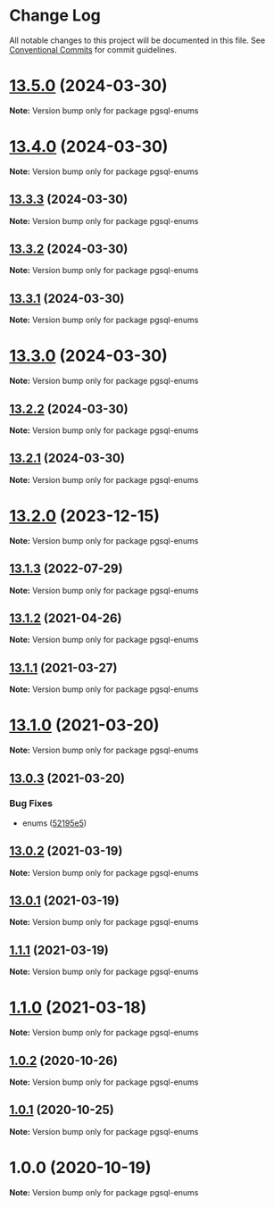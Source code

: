 # Change Log

All notable changes to this project will be documented in this file.
See [Conventional Commits](https://conventionalcommits.org) for commit guidelines.

# [13.5.0](https://github.com/launchql/pgsql-parser/compare/pgsql-enums@13.4.0...pgsql-enums@13.5.0) (2024-03-30)

**Note:** Version bump only for package pgsql-enums





# [13.4.0](https://github.com/launchql/pgsql-parser/compare/pgsql-enums@13.3.3...pgsql-enums@13.4.0) (2024-03-30)

**Note:** Version bump only for package pgsql-enums





## [13.3.3](https://github.com/launchql/pgsql-parser/compare/pgsql-enums@13.3.2...pgsql-enums@13.3.3) (2024-03-30)

**Note:** Version bump only for package pgsql-enums





## [13.3.2](https://github.com/launchql/pgsql-parser/compare/pgsql-enums@13.3.1...pgsql-enums@13.3.2) (2024-03-30)

**Note:** Version bump only for package pgsql-enums





## [13.3.1](https://github.com/launchql/pgsql-parser/compare/pgsql-enums@13.3.0...pgsql-enums@13.3.1) (2024-03-30)

**Note:** Version bump only for package pgsql-enums





# [13.3.0](https://github.com/launchql/pgsql-parser/compare/pgsql-enums@13.2.2...pgsql-enums@13.3.0) (2024-03-30)

**Note:** Version bump only for package pgsql-enums





## [13.2.2](https://github.com/launchql/pgsql-parser/compare/pgsql-enums@13.2.1...pgsql-enums@13.2.2) (2024-03-30)

**Note:** Version bump only for package pgsql-enums





## [13.2.1](https://github.com/launchql/pgsql-parser/compare/pgsql-enums@13.2.0...pgsql-enums@13.2.1) (2024-03-30)

**Note:** Version bump only for package pgsql-enums





# [13.2.0](https://github.com/launchql/pgsql-parser/compare/pgsql-enums@13.1.3...pgsql-enums@13.2.0) (2023-12-15)

**Note:** Version bump only for package pgsql-enums





## [13.1.3](https://github.com/pyramation/pgsql-parser/compare/pgsql-enums@13.1.2...pgsql-enums@13.1.3) (2022-07-29)

**Note:** Version bump only for package pgsql-enums





## [13.1.2](https://github.com/pyramation/pgsql-parser/compare/pgsql-enums@13.1.1...pgsql-enums@13.1.2) (2021-04-26)

**Note:** Version bump only for package pgsql-enums





## [13.1.1](https://github.com/pyramation/pgsql-parser/compare/pgsql-enums@13.1.0...pgsql-enums@13.1.1) (2021-03-27)

**Note:** Version bump only for package pgsql-enums





# [13.1.0](https://github.com/pyramation/pgsql-parser/compare/pgsql-enums@13.0.3...pgsql-enums@13.1.0) (2021-03-20)

**Note:** Version bump only for package pgsql-enums





## [13.0.3](https://github.com/pyramation/pgsql-parser/compare/pgsql-enums@13.0.2...pgsql-enums@13.0.3) (2021-03-20)


### Bug Fixes

* enums ([52195e5](https://github.com/pyramation/pgsql-parser/commit/52195e550aadf0250db2aea8542f128f7014b9e2))





## [13.0.2](https://github.com/pyramation/pgsql-parser/compare/pgsql-enums@13.0.1...pgsql-enums@13.0.2) (2021-03-19)

**Note:** Version bump only for package pgsql-enums





## [13.0.1](https://github.com/pyramation/pgsql-parser/compare/pgsql-enums@1.1.1...pgsql-enums@13.0.1) (2021-03-19)

**Note:** Version bump only for package pgsql-enums





## [1.1.1](https://github.com/pyramation/pgsql-parser/compare/pgsql-enums@1.1.0...pgsql-enums@1.1.1) (2021-03-19)

**Note:** Version bump only for package pgsql-enums





# [1.1.0](https://github.com/pyramation/pgsql-parser/compare/pgsql-enums@1.0.2...pgsql-enums@1.1.0) (2021-03-18)

**Note:** Version bump only for package pgsql-enums





## [1.0.2](https://github.com/pyramation/pgsql-parser/compare/pgsql-enums@1.0.1...pgsql-enums@1.0.2) (2020-10-26)

**Note:** Version bump only for package pgsql-enums





## [1.0.1](https://github.com/pyramation/pgsql-parser/compare/pgsql-enums@1.0.0...pgsql-enums@1.0.1) (2020-10-25)

**Note:** Version bump only for package pgsql-enums





# 1.0.0 (2020-10-19)

**Note:** Version bump only for package pgsql-enums
